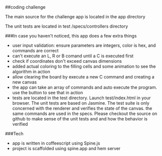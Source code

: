 ##coding challenge


The main source for the challenge app is located in the app directory

The unit tests are located in test /specs/controllers directory


###In case you haven't noticed, this app does a few extra things

* user input validation: ensure parameters are integers, color is hex, and commands are correct
* can't execute an L, R or B comand until a C is executed first
* check if coordinates don't exceed canvas dimensions
* added actual coloring to the filling cells and some animation to see the algorithm in action
* allow clearing the board by execute a new C command and creating a new canvas
* the app can take an array of commands and auto execute the program. use the button to see that in action
* tests are located in the test directory. Launch test/index.html in your browser. The unit tests are based on
Jasmine. The test suite is only concerned with the renderer and verifies the state of the canvas. the same commands are used in the specs. Please checkout the source on github to make sense of the unit tests and and how the behavior is verified

###Tech

* app is written in coffeescript using Spine.js
* project is scaffolded using spine.app and hem server
